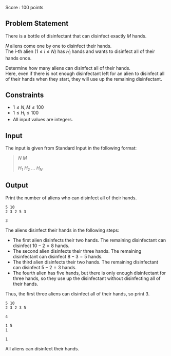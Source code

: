 Score : $100$ points

## Problem Statement

There is a bottle of disinfectant that can disinfect exactly $M$ hands.

$N$ aliens come one by one to disinfect their hands.<br>
The $i$-th alien ($1 \leq i \leq N$) has $H_i$ hands and wants to disinfect all of their hands once.

Determine how many aliens can disinfect all of their hands.<br>
Here, even if there is not enough disinfectant left for an alien to disinfect all of their hands when they start, they will use up the remaining disinfectant.

## Constraints

- $1 \leq N, M \leq 100$
- $1 \leq H_i \leq 100$
- All input values are integers.

## Input

The input is given from Standard Input in the following format:

> $N$ $M$
> 
> $H_1$ $H_2$ $\ldots$ $H_N$

## Output

Print the number of aliens who can disinfect all of their hands.

```input1
5 10
2 3 2 5 3
```

```output1
3
```

The aliens disinfect their hands in the following steps:

- The first alien disinfects their two hands. The remaining disinfectant can disinfect $10-2=8$ hands.
- The second alien disinfects their three hands. The remaining disinfectant can disinfect $8-3=5$ hands.
- The third alien disinfects their two hands. The remaining disinfectant can disinfect $5-2=3$ hands.
- The fourth alien has five hands, but there is only enough disinfectant for three hands, so they use up the disinfectant without disinfecting all of their hands.

Thus, the first three aliens can disinfect all of their hands, so print $3$.

```input2
5 10
2 3 2 3 5
```

```output2
4
```

```input3
1 5
1
```

```output3
1
```

All aliens can disinfect their hands.